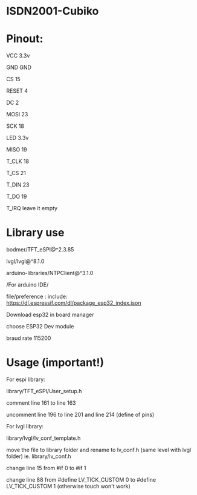 # ISDN2001-Cubiko
 
# Pinout:

VCC   3.3v

GND   GND

CS    15

RESET 4

DC    2

MOSI  23

SCK   18 

LED   3.3v

MISO  19

T_CLK 18

T_CS  21

T_DIN 23

T_DO  19

T_IRQ leave it empty

# Library use
 bodmer/TFT_eSPI@^2.3.85
 
 lvgl/lvgl@^8.1.0
 
 arduino-libraries/NTPClient@^3.1.0

/For arduino IDE/

file/preference : include: https://dl.espressif.com/dl/package_esp32_index.json

Download esp32 in board manager

choose ESP32 Dev module

braud rate 115200

# Usage (important!)
For espi library:

 library/TFT_eSPI/User_setup.h
 
 comment line 161 to line 163
 
 uncomment line 196 to line 201 and line 214 (define of pins)

For lvgl library:

 library/lvgl/lv_conf_template.h
 
 move the file to library folder and rename to lv_conf.h (same level with lvgl folder) ie. library/lv_conf.h
 
 change line 15 from #if 0 to #if 1
 
 change line 88 from #define LV_TICK_CUSTOM 0 to #define LV_TICK_CUSTOM 1 (otherwise touch won't work)

